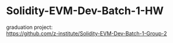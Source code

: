 # Solidity-EVM-Dev-Batch-1-HW
graduation project:  
https://github.com/z-institute/Solidity-EVM-Dev-Batch-1-Group-2

